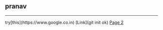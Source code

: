 <h2>pranav</h2>
<hr>
 try[this](https://www.google.co.in)
[Link](git init ok)
<a href="titanic">Page 2</a>
